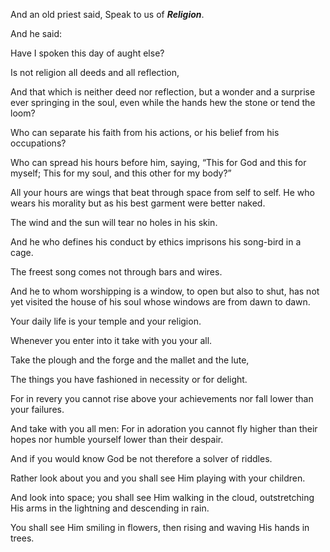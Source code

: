 And an old priest said, Speak to us of **_Religion_**.

And he said:

Have I spoken this day of aught else?

Is not religion all deeds and all reflection,

And that which is neither deed nor reflection, but a wonder and a surprise ever springing in the soul, even while the hands hew the stone or tend the loom?

Who can separate his faith from his actions, or his belief from his occupations?

Who can spread his hours before him, saying, “This for God and this for myself; This for my soul, and this other for my body?”

All your hours are wings that beat through space from self to self. He who wears his morality but as his best garment were better naked.

The wind and the sun will tear no holes in his skin.

And he who defines his conduct by ethics imprisons his song-bird in a cage.

The freest song comes not through bars and wires.

And he to whom worshipping is a window, to open but also to shut, has not yet visited the house of his soul whose windows are from dawn to dawn.

Your daily life is your temple and your religion.

Whenever you enter into it take with you your all.

Take the plough and the forge and the mallet and the lute,

The things you have fashioned in necessity or for delight.

For in revery you cannot rise above your achievements nor fall lower than your failures.

And take with you all men: For in adoration you cannot fly higher than their hopes nor humble yourself lower than their despair.

And if you would know God be not therefore a solver of riddles.

Rather look about you and you shall see Him playing with your children.

And look into space; you shall see Him walking in the cloud, outstretching His arms in the lightning and descending in rain.

You shall see Him smiling in flowers, then rising and waving His hands in trees.